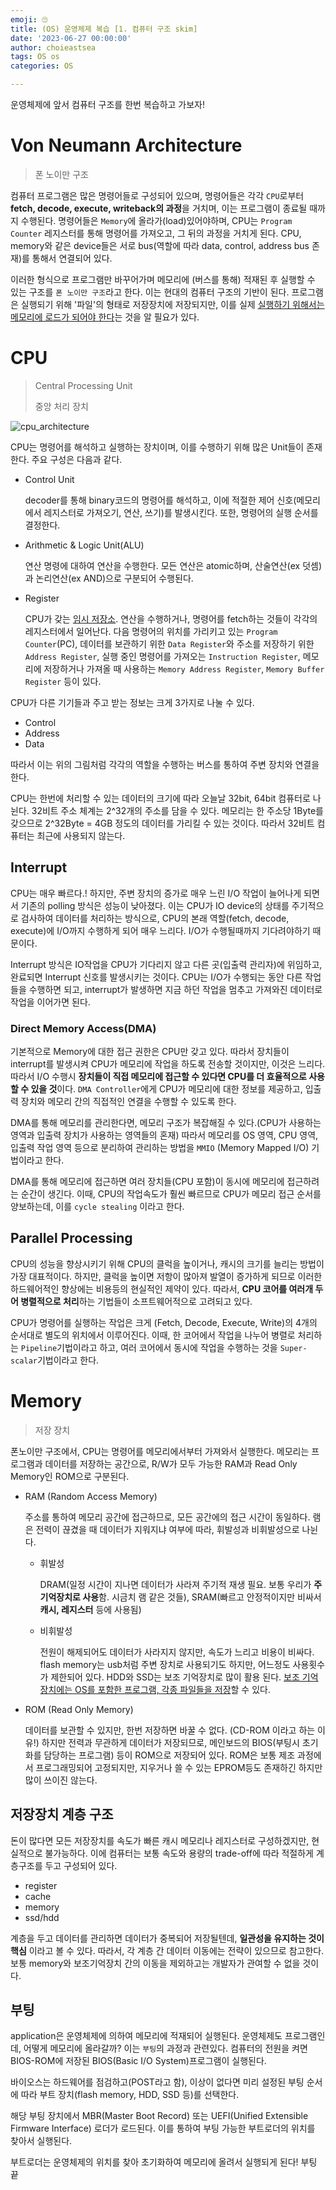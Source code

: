```yaml
---
emoji: 🙄
title: (OS) 운영체제 복습 [1. 컴퓨터 구조 skim]
date: '2023-06-27 00:00:00'
author: choieastsea
tags: OS os 
categories: OS

---
```


운영체제에 앞서 컴퓨터 구조를 한번 복습하고 가보자! 

# Von Neumann Architecture

>폰 노이만 구조

컴퓨터 프로그램은 많은 명령어들로 구성되어 있으며, 명령어들은 각각 `CPU`로부터 **fetch, decode, execute, writeback의 과정**을 거치며, 이는 프로그램이 종료될 때까지 수행된다. 명령어들은 `Memory`에 올라가(load)있어야하며, CPU는 `Program Counter` 레지스터를 통해 명령어를 가져오고, 그 뒤의 과정을 거치게 된다. CPU, memory와 같은 device들은 서로 bus(역할에 따라 data, control, address bus 존재)를 통해서 연결되어 있다.

이러한 형식으로 프로그램만 바꾸어가며 메모리에 (버스를 통해) 적재된 후 실행할 수 있는 구조를 `폰 노이만 구조`라고 한다. 이는 현대의 컴퓨터 구조의 기반이 된다. 프로그램은 실행되기 위해 '파일'의 형태로 저장장치에 저장되지만, 이를 실제 <u>실행하기 위해서는 메모리에 로드가 되어야 한다</u>는 것을 알 필요가 있다.

# CPU

>Central Processing Unit
>
>중앙 처리 장치

![cpu_architecture](cpu_architecture.png)

CPU는 명령어를 해석하고 실행하는 장치이며, 이를 수행하기 위해 많은 Unit들이 존재한다. 주요 구성은 다음과 같다.

- Control Unit

  decoder를 통해 binary코드의 명령어를 해석하고, 이에 적절한 제어 신호(메모리에서 레지스터로 가져오기, 연산, 쓰기)를 발생시킨다. 또한, 명령어의 실행 순서를 결정한다.

- Arithmetic & Logic Unit(ALU)

  연산 명령에 대하여 연산을 수행한다. 모든 연산은 atomic하며, 산술연산(ex 덧셈)과 논리연산(ex AND)으로 구분되어 수행된다.

- Register

  CPU가 갖는 <u>임시 저장소</u>. 연산을 수행하거나, 명령어를 fetch하는 것들이 각각의 레지스터에서 일어난다. 다음 명령어의 위치를 가리키고 있는 `Program Counter`(PC), 데이터를 보관하기 위한 `Data Register`와 주소를 저장하기 위한 `Address Register`, 실행 중인 명령어를 가져오는 `Instruction Register`, 메모리에 저장하거나 가져올 때 사용하는 `Memory Address Register`, `Memory Buffer Register` 등이 있다.

CPU가 다른 기기들과 주고 받는 정보는 크게 3가지로 나눌 수 있다.

- Control
- Address
- Data

따라서 이는 위의 그림처럼 각각의 역할을 수행하는 버스를 통하여 주변 장치와 연결을 한다.

CPU는 한번에 처리할 수 있는 데이터의 크기에 따라 오늘날 32bit, 64bit 컴퓨터로 나뉜다. 32비트 주소 체계는 2^32개의 주소를 담을 수 있다. 메모리는 한 주소당 1Byte를 갖으므로 2^32Byte = 4GB 정도의 데이터를 가리킬 수 있는 것이다. 따라서 32비트 컴퓨터는 최근에 사용되지 않는다.

## Interrupt

CPU는 매우 빠르다.! 하지만, 주변 장치의 증가로 매우 느린 I/O 작업이 늘어나게 되면서 기존의 polling 방식은 성능이 낮아졌다. 이는 CPU가 IO device의 상태를 주기적으로 검사하여 데이터를 처리하는 방식으로, CPU의 본래 역할(fetch, decode, execute)에 I/O까지 수행하게 되어 매우 느리다. I/O가 수행될때까지 기다려야하기 때문이다.

Interrupt 방식은 IO작업을  CPU가 기다리지 않고 다른 곳(입출력 관리자)에 위임하고, 완료되면 Interrupt 신호를 발생시키는 것이다. CPU는 I/O가 수행되는 동안 다른 작업들을 수행하면 되고, interrupt가 발생하면 지금 하던 작업을 멈추고 가져와진 데이터로 작업을 이어가면 된다. 

### Direct Memory Access(DMA)

기본적으로 Memory에 대한 접근 권한은 CPU만 갖고 있다. 따라서 장치들이 interrupt를 발생시켜 CPU가 메모리에 작업을 하도록 전송할 것이지만, 이것은 느리다. 따라서 I/O 수행시 **장치들이 직접 메모리에 접근할 수 있다면 CPU를 더 효율적으로 사용할 수 있을 것**이다. `DMA Controller`에게 CPU가 메모리에 대한 정보를 제공하고, 입출력 장치와 메모리 간의 직접적인 연결을 수행할 수 있도록 한다.

DMA를 통해 메모리를 관리한다면, 메모리 구조가 복잡해질 수 있다.(CPU가 사용하는 영역과 입출력 장치가 사용하는 영역들의 혼재) 따라서 메모리를 OS 영역, CPU 영역, 입출력 작업 영역 등으로 분리하여 관리하는 방법을 `MMIO` (Memory Mapped I/O) 기법이라고 한다.

DMA를 통해 메모리에 접근하면 여러 장치들(CPU 포함)이 동시에 메모리에 접근하려는 순간이 생긴다. 이때, CPU의 작업속도가 훨씬 빠르므로 CPU가 메모리 접근 순서를 양보하는데, 이를 `cycle stealing` 이라고 한다.

## Parallel Processing

CPU의 성능을 향상시키기 위해 CPU의 클럭을 높이거나, 캐시의 크기를 늘리는 방법이 가장 대표적이다. 하지만, 클럭을 높이면 저항이 많아져 발열이 증가하게 되므로 이러한 하드웨어적인 향상에는 비용등의 현실적인 제약이 있다. 따라서, **CPU 코어를 여러개 두어 병렬적으로 처리**하는 기법들이 소프트웨어적으로 고려되고 있다. 

CPU가 명령어를 실행하는 작업은 크게 (Fetch, Decode, Execute, Write)의 4개의 순서대로 별도의 위치에서 이루어진다. 이때, 한 코어에서 작업을 나누어 병렬로 처리하는 `Pipeline`기법이라고 하고, 여러 코어에서 동시에 작업을 수행하는 것을 `Super-scalar`기법이라고 한다.

# Memory

> 저장 장치

폰노이만 구조에서, CPU는 명령어를 메모리에서부터 가져와서 실행한다. 메모리는 프로그램과 데이터를 저장하는 공간으로, R/W가 모두 가능한 RAM과 Read Only Memory인 ROM으로 구분된다.

- RAM (Random Access Memory)

  주소를 통하여 메모리 공간에 접근하므로, 모든 공간에의 접근 시간이 동일하다. 램은 전력이 끊겼을 때 데이터가 지워지냐 여부에 따라, 휘발성과 비휘발성으로 나뉜다.

  - 휘발성

    DRAM(일정 시간이 지나면 데이터가 사라져 주기적 재생 필요. 보통 우리가 **주기억장치로 사용**함. 시금치 램 같은 것들), SRAM(빠르고 안정적이지만 비싸서 **캐시, 레지스터** 등에 사용됨)

  - 비휘발성

    전원이 해제되어도 데이터가 사라지지 않지만, 속도가 느리고 비용이 비싸다. flash memory는 usb처럼 주변 장치로 사용되기도 하지만, 어느정도 사용횟수가 제한되어 있다. HDD와 SSD는 보조 기억장치로 많이 활용 된다. <u>보조 기억장치에는 OS를 포함한 프로그램, 각종 파일들을 저장</u>할 수 있다.

- ROM (Read Only Memory)

  데이터를 보관할 수 있지만, 한번 저장하면 바꿀 수 없다. (CD-ROM 이라고 하는 이유!) 하지만 전력과 무관하게 데이터가 저장되므로, 메인보드의 BIOS(부팅시 초기화를 담당하는 프로그램) 등이 ROM으로 저장되어 있다. ROM은 보통 제조 과정에서 프로그래밍되어 고정되지만, 지우거나 쓸 수 있는 EPROM등도 존재하긴 하지만 많이 쓰이진 않는다.

## 저장장치 계층 구조

돈이 많다면 모든 저장장치를 속도가 빠른 캐시 메모리나 레지스터로 구성하겠지만, 현실적으로 불가능하다. 이에 컴퓨터는 보통 속도와 용량의 trade-off에 따라 적절하게 계층구조를 두고 구성되어 있다.

- register
- cache
- memory
- ssd/hdd

계층을 두고 데이터를 관리하면 데이터가 중복되어 저장될텐데, **일관성을 유지하는 것이 핵심** 이라고 볼 수 있다. 따라서, 각 계층 간 데이터 이동에는 전략이 있으므로 참고한다. 보통 memory와 보조기억장치 간의 이동을 제외하고는 개발자가 관여할 수 없을 것이다.

## 부팅

application은 운영체제에 의하여 메모리에 적재되어 실행된다. 운영체제도 프로그램인데, 어떻게 메모리에 올라갈까? 이는 `부팅`의 과정과 관련있다. 컴퓨터의 전원을 켜면 BIOS-ROM에 저장된 BIOS(Basic I/O System)프로그램이 실행된다.

바이오스는 하드웨어를 점검하고(POST라고 함), 이상이 없다면 미리 설정된 부팅 순서에 따라 부트 장치(flash memory, HDD, SSD 등)를 선택한다.

해당 부팅 장치에서 MBR(Master Boot Record) 또는 UEFI(Unified Extensible Firmware Interface) 로더가 로드된다. 이를 통하여 부팅 가능한 부트로더의 위치를 찾아서 실행된다. 

부트로더는 운영체제의 위치를 찾아 초기화하여 메모리에 올려서 실행되게 된다! 부팅 끝

